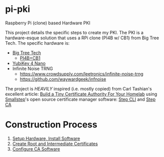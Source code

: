 pi-pki
======
Raspberry Pi (clone) based Hardware PKI

This project details the specific steps to create my PKI.  The PKI is
a hardware-esque solution that uses a RPi clone (PI4B w/ CB1) from Big
Tree Tech.  The specific hardware is:

* [Big Tree Tech](https://bigtree-tech.com)
  * [PI4B+CB1](https://biqu.equipment/collections/control-board/products/pi4b-adapter-v1-0)
* [YubiKey 4 Nano](https://support.yubico.com/hc/en-us/articles/360013714599-YubiKey-4)
* Infinite Noise TRNG
  * https://www.crowdsupply.com/leetronics/infinite-noise-trng
  * https://github.com/waywardgeek/infnoise

The project is _HEAVILY_ inspired (i.e. mostly copied) from Carl
Tashian's excellent article:
[Build a Tiny Certificate Authority For Your
Homelab](https://smallstep.com/blog/build-a-tiny-ca-with-raspberry-pi-yubikey/)
using [Smallstep](https://smallstep.com/)'s open source certificate
manager software:  [Step CLI](https://smallstep.com/docs/step-cli/)
and [Step CA](https://smallstep.com/docs/step-ca/)

# Construction Process

1. [Setup Hardware, Install Software](INSTALL.md)
2. [Create Root and Intermediate Certificates](ROOT_CA.md)
3. [Configure CA Software](SERVER.md)
